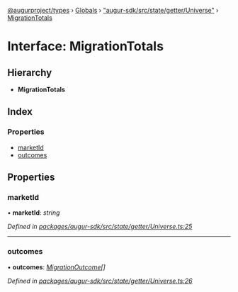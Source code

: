 [@augurproject/types](../README.md) › [Globals](../globals.md) › ["augur-sdk/src/state/getter/Universe"](../modules/_augur_sdk_src_state_getter_universe_.md) › [MigrationTotals](_augur_sdk_src_state_getter_universe_.migrationtotals.md)

# Interface: MigrationTotals

## Hierarchy

* **MigrationTotals**

## Index

### Properties

* [marketId](_augur_sdk_src_state_getter_universe_.migrationtotals.md#marketid)
* [outcomes](_augur_sdk_src_state_getter_universe_.migrationtotals.md#outcomes)

## Properties

###  marketId

• **marketId**: *string*

*Defined in [packages/augur-sdk/src/state/getter/Universe.ts:25](https://github.com/AugurProject/augur/blob/69c4be52bf/packages/augur-sdk/src/state/getter/Universe.ts#L25)*

___

###  outcomes

• **outcomes**: *[MigrationOutcome](_augur_sdk_src_state_getter_universe_.migrationoutcome.md)[]*

*Defined in [packages/augur-sdk/src/state/getter/Universe.ts:26](https://github.com/AugurProject/augur/blob/69c4be52bf/packages/augur-sdk/src/state/getter/Universe.ts#L26)*
